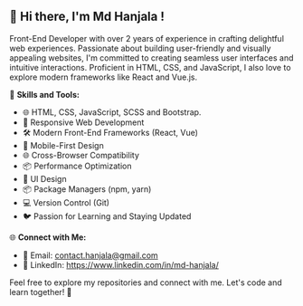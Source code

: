 ## 👋 Hi there, I'm Md Hanjala !

Front-End Developer with over 2 years of experience in crafting delightful web experiences. Passionate about building user-friendly and visually appealing websites, I'm committed to creating seamless user interfaces and intuitive interactions. Proficient in HTML, CSS, and JavaScript, I also love to explore modern frameworks like React and Vue.js.

🚀 **Skills and Tools:**
- 🌐 HTML, CSS, JavaScript, SCSS and Bootstrap.
- 🚀 Responsive Web Development
- 🛠️ Modern Front-End Frameworks (React, Vue)
- 📱 Mobile-First Design
- 🌐 Cross-Browser Compatibility
- 📦 Performance Optimization
- 🎨 UI Design
- 📦 Package Managers (npm, yarn)
- 💻 Version Control (Git)
- 🐦 Passion for Learning and Staying Updated

🌐 **Connect with Me:**
- 📧 Email: contact.hanjala@gmail.com
- 💼 LinkedIn: https://www.linkedin.com/in/md-hanjala/

Feel free to explore my repositories and connect with me. Let's code and learn together! 🚀
